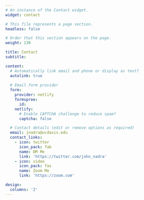```yaml
---
# An instance of the Contact widget.
widget: contact

# This file represents a page section.
headless: false

# Order that this section appears on the page.
weight: 130

title: Contact
subtitle:

content:
  # Automatically link email and phone or display as text?
  autolink: true
  
  # Email form provider
  form:
    provider: netlify
    formspree:
      id:
    netlify:
      # Enable CAPTCHA challenge to reduce spam?
      captcha: false

  # Contact details (edit or remove options as required)
  email: jnadra@ucdavis.edu
  contact_links:
    - icon: twitter
      icon_pack: fab
      name: DM Me
      link: 'https://twitter.com/john_nadra'
    - icon: video
      icon_pack: fas
      name: Zoom Me
      link: 'https://zoom.com'

design:
  columns: '2'
---
```

